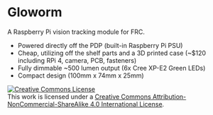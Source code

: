 # Gloworm

A Raspberry Pi vision tracking module for FRC.

* Powered directly off the PDP (built-in Raspberry Pi PSU)
* Cheap, utilizing off the shelf parts and a 3D printed case (~$120 including RPi 4, camera, PCB, fasteners)
* Fully dimmable ~500 lumen output (6x Cree XP-E2 Green LEDs)
* Compact design (100mm x 74mm x 25mm)

<a rel="license" href="http://creativecommons.org/licenses/by-nc-sa/4.0/"><img alt="Creative Commons License" style="border-width:0" src="https://i.creativecommons.org/l/by-nc-sa/4.0/88x31.png" /></a><br />This work is licensed under a <a rel="license" href="http://creativecommons.org/licenses/by-nc-sa/4.0/">Creative Commons Attribution-NonCommercial-ShareAlike 4.0 International License</a>.
